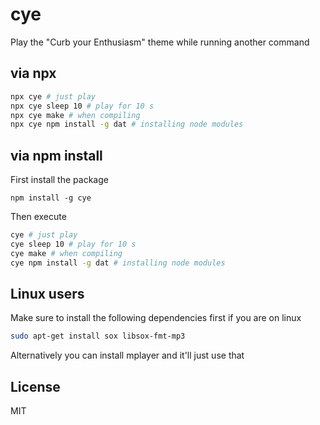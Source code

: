 # cye

Play the "Curb your Enthusiasm" theme while running another command

## via npx

```bash
npx cye # just play
npx cye sleep 10 # play for 10 s
npx cye make # when compiling
npx cye npm install -g dat # installing node modules
```

## via npm install

First install the package

```
npm install -g cye
```

Then execute

```bash
cye # just play
cye sleep 10 # play for 10 s
cye make # when compiling
cye npm install -g dat # installing node modules
```

## Linux users

Make sure to install the following dependencies first if you are on linux

```bash
sudo apt-get install sox libsox-fmt-mp3
```

Alternatively you can install mplayer and it'll just use that

## License

MIT
